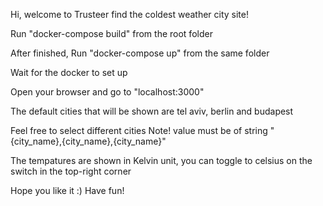Hi, welcome to Trusteer find the coldest weather city site!

Run "docker-compose build" from the root folder

After finished, Run "docker-compose up" from the same folder

Wait for the docker to set up

Open your browser and go to "localhost:3000"

The default cities that will be shown are tel aviv, berlin and budapest

Feel free to select different cities
Note! value must be of string "{city_name},{city_name},{city_name}"

The tempatures are shown in Kelvin unit, you can toggle to celsius on the switch in the top-right corner

Hope you like it :) Have fun!